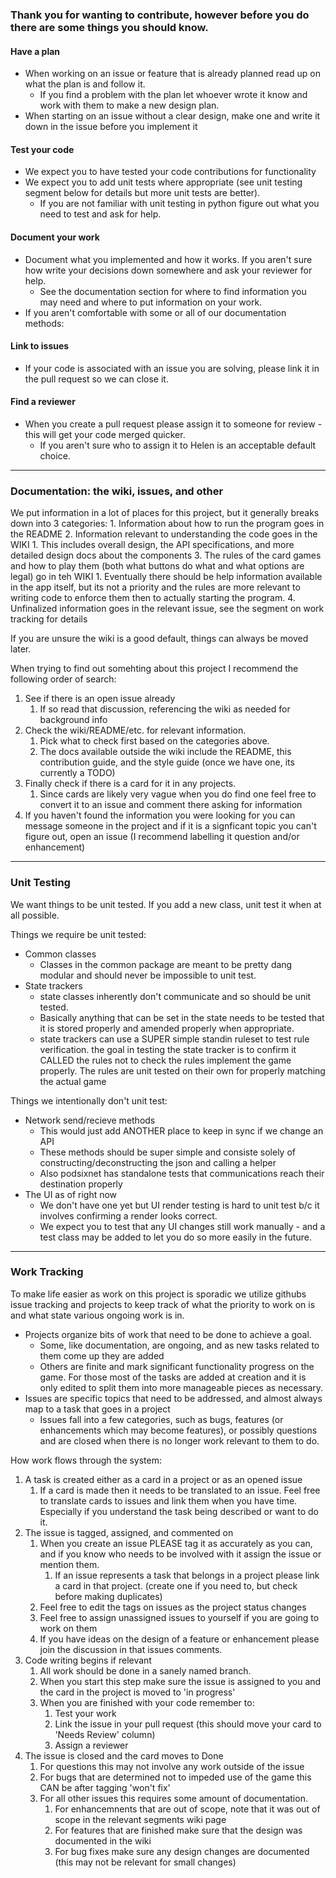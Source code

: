 <h3>Thank you for wanting to contribute, however before you do there are some things you should know.</h3>

<h4>Have a plan</h4>

* When working on an issue or feature that is already planned read up on what the plan is and follow it. 
  * If you find a problem with the plan let whoever wrote it know and work with them to make a new design plan.
* When starting on an issue without a clear design, make one and write it down in the issue before you implement it

<h4>Test your code</h4>

* We expect you to have tested your code contributions for functionality
* We expect you to add unit tests where appropriate (see unit testing segment below for details but more unit tests are better).
  * If you are not familiar with unit testing in python figure out what you need to test and ask for help.

<h4>Document your work</h4>

* Document what you implemented and how it works. If you aren't sure how write your decisions down somewhere and ask your reviewer for help.
  * See the documentation section for where to find information you may need and where to put information on your work.
* If you aren't comfortable with some or all of our documentation methods:

<h4>Link to issues</h4>

* If your code is associated with an issue you are solving, please link it in the pull request so we can close it.

<h4>Find a reviewer</h4>

* When you create a pull request please assign it to someone for review - this will get your code merged quicker.
  * If you aren't sure who to assign it to Helen is an acceptable default choice.

<hr>

<h3>Documentation: the wiki, issues, and other</h3>
We put information in a lot of places for this project, but it generally breaks down into 3 categories:
1. Information about how to run the program goes in the README
2. Information relevant to understanding the code goes in the WIKI
    1. This includes overall design, the API specifications, and more detailed design docs about the components
3. The rules of the card games and how to play them (both what buttons do what and what options are legal) go in teh WIKI
    1. Eventually there should be help information available in the app itself, but its not a priority and the rules are more relevant to writing code to enforce them then to actually starting the program.
4. Unfinalized information goes in the relevant issue, see the segment on work tracking for details

If you are unsure the wiki is a good default, things can always be moved later.

When trying to find out somehting about this project I recommend the following order of search:
1. See if there is an open issue already
    1. If so read that discussion, referencing the wiki as needed for background info
2. Check the wiki/README/etc. for relevant information.
    1. Pick what to check first based on the categories above.
    2. The docs available outside the wiki include the README, this contribution guide, and the style guide (once we have one, its currently a TODO)
3. Finally check if there is a card for it in any projects.
    1. Since cards are likely very vague when you do find one feel free to convert it to an issue and comment there asking for information
4. If you haven't found the information you were looking for you can message someone in the project and if it is a signficant topic you can't figure out, open an issue (I recommend labelling it question and/or enhancement)

<hr>

<h3>Unit Testing</h3>
We want things to be unit tested. If you add a new class, unit test it when at all possible.

Things we require be unit tested:
* Common classes
  * Classes in the common package are meant to be pretty dang modular and should never be impossible to unit test.
* State trackers
  * state classes inherently don't communicate and so should be unit tested. 
  * Basically anything that can be set in the state needs to be tested that it is stored properly and amended properly when appropriate.
  * state trackers can use a SUPER simple standin ruleset to test rule verification. the goal in testing the state tracker is to confirm it CALLED the rules not to check the rules implement the game properly. The rules are unit tested on their own for properly matching the actual game

Things we intentionally don't unit test:
* Network send/recieve methods
  * This would just add ANOTHER place to keep in sync if we change an API
  * These methods should be super simple and consiste solely of constructing/deconstructing the json and calling a helper
  * Also podsixnet has standalone tests that communications reach their destination properly
* The UI as of right now
  * We don't have one yet but UI render testing is hard to unit test b/c it involves confirming a render looks correct.
  * We expect you to test that any UI changes still work manually - and a test class may be added to let you do so more easily in the future.

<hr>

<h3>Work Tracking</h3>

To make life easier as work on this project is sporadic we utilize githubs issue tracking and projects to keep track of what the priority to work on is and what state various ongoing work is in.

* Projects organize bits of work that need to be done to achieve a goal.
  * Some, like documentation, are ongoing, and as new tasks related to them come up they are added
  * Others are finite and mark significant functionality progress on the game. For those most of the tasks are added at creation and it is only edited to split them into more manageable pieces as necessary.
* Issues are specific topics that need to be addressed, and almost always map to a task that goes in a project
  * Issues fall into a few categories, such as bugs, features (or enhancements which may become features), or possibly questions and are closed when there is no longer work relevant to them to do.

How work flows through the system:
1. A task is created either as a card in a project or as an opened issue
    1. If a card is made then it needs to be translated to an issue. Feel free to translate cards to issues and link them when you have time. Especially if you understand the task being described or want to do it.
2. The issue is tagged, assigned, and commented on
    1. When you create an issue PLEASE tag it as accurately as you can, and if you know who needs to be involved with it assign the issue or mention them.
        1. If an issue represents a task that belongs in a project please link a card in that project. (create one if you need to, but check before making duplicates)
    2. Feel free to edit the tags on issues as the project status changes
    3. Feel free to assign unassigned issues to yourself if you are going to work on them
    4. If you have ideas on the design of a feature or enhancement please join the discussion in that issues comments.
3. Code writing begins if relevant
    1. All work should be done in a sanely named branch.
    2. When you start this step make sure the issue is assigned to you and the card in the project is moved to 'in progress'
    3. When you are finished with your code remember to:
        1. Test your work
        2. Link the issue in your pull request (this should move your card to 'Needs Review' column)
        3. Assign a reviewer
4. The issue is closed and the card moves to Done
    1. For questions this may not involve any work outside of the issue
    2. For bugs that are determined not to impeded use of the game this CAN be after tagging 'won't fix'
    3. For all other issues this requires some amount of documentation.
        1. For enhancemnents that are out of scope, note that it was out of scope in the relevant segments wiki page
        2. For features that are finished make sure that the design was documented in the wiki
        3. For bug fixes make sure any design changes are documented (this may not be relevant for small changes)
